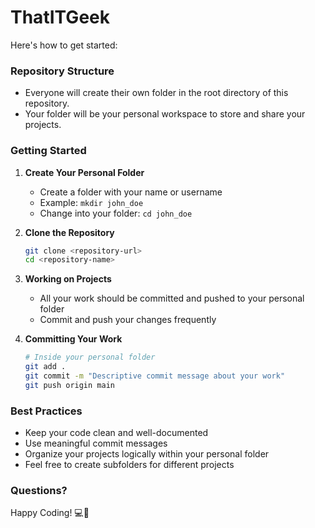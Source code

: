  # ThatITGeek

 Here's how to get started:

### Repository Structure

- Everyone will create their own folder in the root directory of this repository.
- Your folder will be your personal workspace to store and share your projects.

### Getting Started

1. **Create Your Personal Folder**
   - Create a folder with your name or username
   - Example: `mkdir john_doe`
   - Change into your folder: `cd john_doe`

2. **Clone the Repository**
   ```bash
   git clone <repository-url>
   cd <repository-name>
   ```

3. **Working on Projects**
   - All your work should be committed and pushed to your personal folder
   - Commit and push your changes frequently

4. **Committing Your Work**
   ```bash
   # Inside your personal folder
   git add .
   git commit -m "Descriptive commit message about your work"
   git push origin main
   ```

### Best Practices

- Keep your code clean and well-documented
- Use meaningful commit messages
- Organize your projects logically within your personal folder
- Feel free to create subfolders for different projects

### Questions?


Happy Coding! 💻🚀
